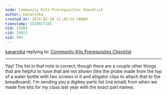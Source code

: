 ```yaml
---
node: Community Kits Prerequisites Checklist
author: kanarinka
created_at: 2018-02-28 11:26:23 +0000
timestamp: 1519817183
nid: 15665
cid: 18653
uid: 994
---
```




[kanarinka](../profile/kanarinka) replying to: [Community Kits Prerequisites Checklist](../notes/bronwen/02-02-2018/community-kits-prerequisites-checklist)

----
Yay! The list in that note is correct, though there are a couple other things that are helpful to have that are not shown (like the probe made from the top of a water bottle with two screws in it and alligator clips to attach that to the breadboard). I'm sending you a digikey parts list (via email) from when we made five kits for my class last year with the exact part names. 